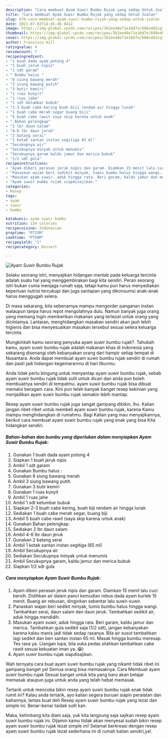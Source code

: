 ```yaml
---
description: "Cara membuat Ayam Suwir Bumbu Rujak yang sedap Untuk Jualan"
title: "Cara membuat Ayam Suwir Bumbu Rujak yang sedap Untuk Jualan"
slug: 676-cara-membuat-ayam-suwir-bumbu-rujak-yang-sedap-untuk-jualan
date: 2021-07-02T14:45:46.941Z
image: https://img-global.cpcdn.com/recipes/3b2ee48e71e18d7e/680x482cq70/ayam-suwir-bumbu-rujak-foto-resep-utama.jpg
thumbnail: https://img-global.cpcdn.com/recipes/3b2ee48e71e18d7e/680x482cq70/ayam-suwir-bumbu-rujak-foto-resep-utama.jpg
cover: https://img-global.cpcdn.com/recipes/3b2ee48e71e18d7e/680x482cq70/ayam-suwir-bumbu-rujak-foto-resep-utama.jpg
author: Francisco Hill
ratingvalue: 4
reviewcount: 7
recipeingredient:
- "1 buah dada ayam potong 4"
- "1 buah jeruk nipis"
- "1 sdt garam"
- " Bumbu halus "
- "6 siung bawang merah"
- "3 siung bawang putih"
- "3 butir kemiri"
- "1 ruas kunyit"
- "1 ruas jahe"
- "1 sdt ketumbar bubuk"
- "2-3 buah cabe kering buah biji rendam air hingga lunak"
- "1 buah cabe merah segar buang biji"
- "5 buah cabe rawit saya skip karena untuk anak"
- " Bahan pelengkap"
- "2 lbr daun salam"
- "4-6 lbr daun jeruk"
- "2 batang serai"
- "1 kotak santan instan segitiga 65 ml"
- "Secukupnya air"
- "Secukupnya minyak untuk menumis"
- "Secukupnya garam kaldu jamur dan merica bubuk"
- "1/2 sdt gula"
recipeinstructions:
- "Ayam diberi perasan jeruk nipis dan garam. Diamkan 15 menit lalu cuci bersih. Didihkan air dalam panci kemudian rebus dada ayam kurleb 15 menit. Buang air rebusan, dinginkan sebentar lalu suwir-suwir."
- "Panaskan wajan beri sedikit minyak, tumis bumbu halus hingga wangi. Tambahkan serai, daun salam dan daun jeruk. Tambahkan sedikit air, aduk hingga mendidih."
- "Masukan ayam suwir, aduk hingga rata. Beri garam, kaldu jamur dan merica. Tambahkan gula sedikit saja (1/2 sdt), jangan kebanyakan karena kalau manis jadi tidak sedap rasanya. Bila air susut tambahkan lagi sedikit dan beri santan instan 65 ml. Masak hingga bumbu meresap. Tes rasa ya. (Jangan lupa, bila suka pedas silahkan tambahkan cabe rawit sesuai kekuatan iman ya..😁)"
- "Ayam suwir bumbu rujak siapdisajikan."
categories:
- Resep
tags:
- ayam
- suwir
- bumbu

katakunci: ayam suwir bumbu 
nutrition: 154 calories
recipecuisine: Indonesian
preptime: "PT33M"
cooktime: "PT58M"
recipeyield: "1"
recipecategory: Dessert

---
```



![Ayam Suwir Bumbu Rujak](https://img-global.cpcdn.com/recipes/3b2ee48e71e18d7e/680x482cq70/ayam-suwir-bumbu-rujak-foto-resep-utama.jpg)

Selaku seorang istri, menyajikan hidangan mantab pada keluarga tercinta adalah suatu hal yang menggembirakan bagi kita sendiri. Peran seorang istri bukan cuma menjaga rumah saja, tetapi kamu pun harus menyediakan keperluan nutrisi tercukupi dan juga santapan yang dikonsumsi anak-anak harus menggugah selera.

Di masa  sekarang, kita sebenarnya mampu mengorder panganan instan walaupun tanpa harus repot mengolahnya dulu. Namun banyak juga orang yang memang ingin memberikan makanan yang terlezat untuk orang yang dicintainya. Lantaran, menghidangkan masakan sendiri akan jauh lebih higienis dan bisa menyesuaikan masakan tersebut sesuai selera keluarga tercinta. 



Mungkinkah kamu seorang penyuka ayam suwir bumbu rujak?. Tahukah kamu, ayam suwir bumbu rujak adalah makanan khas di Indonesia yang sekarang disenangi oleh kebanyakan orang dari hampir setiap tempat di Nusantara. Anda dapat membuat ayam suwir bumbu rujak sendiri di rumah dan pasti jadi hidangan kegemaranmu di hari liburmu.

Anda tidak perlu bingung untuk menyantap ayam suwir bumbu rujak, sebab ayam suwir bumbu rujak tidak sulit untuk dicari dan anda pun boleh membuatnya sendiri di tempatmu. ayam suwir bumbu rujak bisa dibuat memalui beragam cara. Kini pun telah banyak banget resep kekinian yang menjadikan ayam suwir bumbu rujak semakin lebih mantap.

Resep ayam suwir bumbu rujak juga sangat gampang dibikin, lho. Kalian jangan ribet-ribet untuk membeli ayam suwir bumbu rujak, karena Kamu mampu menghidangkan di rumahmu. Bagi Kalian yang mau menyajikannya, berikut cara membuat ayam suwir bumbu rujak yang enak yang bisa Kita hidangkan sendiri.

<!--inarticleads1-->

##### Bahan-bahan dan bumbu yang diperlukan dalam menyiapkan Ayam Suwir Bumbu Rujak:

1. Gunakan 1 buah dada ayam potong 4
1. Siapkan 1 buah jeruk nipis
1. Ambil 1 sdt garam
1. Gunakan  Bumbu halus :
1. Gunakan 6 siung bawang merah
1. Ambil 3 siung bawang putih
1. Gunakan 3 butir kemiri
1. Gunakan 1 ruas kunyit
1. Ambil 1 ruas jahe
1. Ambil 1 sdt ketumbar bubuk
1. Siapkan 2-3 buah cabe kering, buah biji rendam air hingga lunak
1. Sediakan 1 buah cabe merah segar, buang biji
1. Ambil 5 buah cabe rawit (saya skip karena untuk anak)
1. Gunakan  Bahan pelengkap:
1. Sediakan 2 lbr daun salam
1. Ambil 4-6 lbr daun jeruk
1. Gunakan 2 batang serai
1. Ambil 1 kotak santan instan segitiga (65 ml)
1. Ambil Secukupnya air
1. Sediakan Secukupnya minyak untuk menumis
1. Ambil Secukupnya garam, kaldu jamur dan merica bubuk
1. Siapkan 1/2 sdt gula




<!--inarticleads2-->

##### Cara menyiapkan Ayam Suwir Bumbu Rujak:

1. Ayam diberi perasan jeruk nipis dan garam. Diamkan 15 menit lalu cuci bersih. Didihkan air dalam panci kemudian rebus dada ayam kurleb 15 menit. Buang air rebusan, dinginkan sebentar lalu suwir-suwir.
1. Panaskan wajan beri sedikit minyak, tumis bumbu halus hingga wangi. Tambahkan serai, daun salam dan daun jeruk. Tambahkan sedikit air, aduk hingga mendidih.
1. Masukan ayam suwir, aduk hingga rata. Beri garam, kaldu jamur dan merica. Tambahkan gula sedikit saja (1/2 sdt), jangan kebanyakan karena kalau manis jadi tidak sedap rasanya. Bila air susut tambahkan lagi sedikit dan beri santan instan 65 ml. Masak hingga bumbu meresap. Tes rasa ya. (Jangan lupa, bila suka pedas silahkan tambahkan cabe rawit sesuai kekuatan iman ya..😁)
1. Ayam suwir bumbu rujak siapdisajikan.




Wah ternyata cara buat ayam suwir bumbu rujak yang nikamt tidak ribet ini gampang banget ya! Semua orang bisa memasaknya. Cara Membuat ayam suwir bumbu rujak Sesuai banget untuk kita yang baru akan belajar memasak ataupun juga untuk anda yang telah hebat memasak.

Tertarik untuk mencoba bikin resep ayam suwir bumbu rujak enak tidak rumit ini? Kalau anda tertarik, ayo kalian segera buruan siapin peralatan dan bahannya, lantas buat deh Resep ayam suwir bumbu rujak yang lezat dan simple ini. Benar-benar taidak sulit kan. 

Maka, ketimbang kita diam saja, yuk kita langsung saja sajikan resep ayam suwir bumbu rujak ini. Dijamin kamu tiidak akan menyesal sudah bikin resep ayam suwir bumbu rujak lezat simple ini! Selamat berkreasi dengan resep ayam suwir bumbu rujak lezat sederhana ini di rumah kalian sendiri,ya!.

